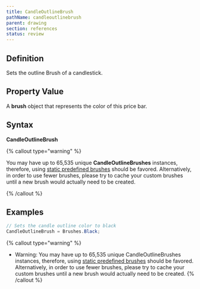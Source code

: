 ```yaml
---
title: CandleOutlineBrush
pathName: candleoutlinebrush
parent: drawing
section: references
status: review
---
```


## Definition

Sets the outline Brush of a candlestick.

## Property Value

A **brush** object that represents the color of this price bar.

## Syntax

**CandleOutlineBrush**

{% callout type="warning" %}

You may have up to 65,535 unique **CandleOutlineBrushes** instances, therefore, using [static predefined brushes](working_with_brushes) should be favored. Alternatively, in order to use fewer brushes, please try to cache your custom brushes until a new brush would actually need to be created.

{% /callout %}

## Examples

```csharp
// Sets the candle outline color to black
CandleOutlineBrush = Brushes.Black;
```

{% callout type="warning" %}

* Warning:  You may have up to 65,535 unique CandleOutlineBrushes instances, therefore, using [static predefined brushes](working_with_brushes) should be favored.  Alternatively,  in order to use fewer brushes, please try to cache your custom brushes until a new brush would actually need to be created.
{% /callout %}
